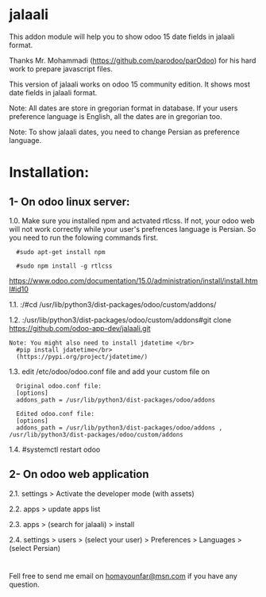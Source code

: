 # jalaali
This addon module will help you to show odoo 15 date fields in jalaali format.

Thanks Mr. Mohammadi (https://github.com/parodoo/parOdoo) for his hard work to prepare javascript files.

This version of jalaali works on odoo 15 community edition. It shows most date fields in jalaali format. 

Note: All dates are store in gregorian format in database. If your users preference language is English, all the dates are in gregorian too.

Note: To show jalaali dates, you need to change Persian as preference language.

# Installation:
## 1- On odoo linux server:
1.0. Make sure you installed npm and actvated rtlcss. If not, your odoo web will not work correctly while your user's prefrences language is Persian. So you need to run the folowing commands first.

      #sudo apt-get install npm
      
      #sudo npm install -g rtlcss
      
https://www.odoo.com/documentation/15.0/administration/install/install.html#id10
      
      
1.1. :/#cd /usr/lib/python3/dist-packages/odoo/custom/addons/
      
1.2. :/usr/lib/python3/dist-packages/odoo/custom/addons#git clone https://github.com/odoo-app-dev/jalaali.git

    Note: You might also need to install jdatetime </br>
      #pip install jdatetime</br>
      (https://pypi.org/project/jdatetime/)
  
1.3. edit /etc/odoo/odoo.conf file and add your custom file on 

      Original odoo.conf file:
      [options]
      addons_path = /usr/lib/python3/dist-packages/odoo/addons

      Edited odoo.conf file:
      [options]
      addons_path = /usr/lib/python3/dist-packages/odoo/addons , /usr/lib/python3/dist-packages/odoo/custom/addons

1.4. #systemctl restart odoo

## 2- On odoo web application

  2.1. settings > Activate the developer mode (with assets)

  2.2. apps > update apps list

  2.3. apps > (search for jalaali) > install

  2.4. settings > users > (select your user) > Preferences > Languages > (select Persian)


#

 Fell free to send me email on homayounfar@msn.com if you have any question. 


